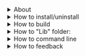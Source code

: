 <details>
<summary>
About
</summary>

SAC (Script Auto Clicker) is script language, with clicker commands.
You can write simple scripts:
```

KeyP 65 //(Presses key A)
Sleep 1000/50 //(waits 1/50 of a second)

Jump "#" //(Jumps to the start)

```
but also you can do very complex scripts.

SAC has:
- Powerfull optimizer;
- Multifile scripts;
- Dynamic lib's;
- Operators that allows for non-linear scripts (like Call[If]).

</details>

<details>
<summary>
How to install/uninstall
</summary>

- Automatic method:

Installing:
1. Download [Config.exe](https://github.com/SunSerega/SAC/raw/master/Config.exe);
2. Place it in folder, you want SAC to be installed to;
3. Launch it, check all modules, you want to be installed, and press OK;
4. Restart your computer, for all icons and context menu shortcuts to be properly allocated.

Some space in ProgramFiles and in Registry would be used.\
Uninstalling would clear everything that was created when installing.

Uninstalling:
1. Download [Config.exe](https://github.com/SunSerega/SAC/raw/master/Config.exe) (skip first 2 if you still have it);
2. Place it in folder, you installed SAC to;
3. Launch it, uncheck all and press OK.
4. Restart your computer, for all icons and context menu shortcuts to be properly deleted.

---

- Manual method

Installing:
1. Download all modules you need:
	- [SAC.exe](http://github.com/SunSerega/SAC/raw/master/SAC.exe) - runs scripts;
	- [Editor.exe](http://github.com/SunSerega/SAC/raw/master/Editor.exe) - editor for scripts;
	- [Help.exe](http://github.com/SunSerega/SAC/raw/master/Help.exe) - general manual;
	- [FuncHelp.exe](http://github.com/SunSerega/SAC/raw/master/Help.exe) - manual for functions;
	- [OperHelp.exe](http://github.com/SunSerega/SAC/raw/master/Help.exe) - manual for operators;
	- [DrctHelp.exe](http://github.com/SunSerega/SAC/raw/master/Help.exe) - manual for directives;
	- [WK.exe](http://github.com/SunSerega/SAC/raw/master/WK.exe) - shows key codes;
2. Create "Lib" folder, next to SAC.exe, if you want to have standard lib of scripts.

To start script it would need to be properly placed in "Lib" folder, or executed with SAC.exe via command line (Win+R), like this:\
`"*SAC_exe_Folder*\SAC.exe" "*ScriptFolder*\*ScriptName*.sac"`\
If you want to start editor - use the same command, just replace "SAC.exe" with "Editor.exe".

Uninstalling:
1. Just delete everything you created when installing.

---

</details>

<details>
<summary>
How to build
</summary>

1. Install [PABC.Net](PascalABC.Net);
2. Compile "PackAll.pas";
3. Start "PackAll.exe".

When its done - it would say "Ready".\
Then, use one of installing methods, to apply your build.

</details>

<details>
<summary>
How to "Lib" folder:
</summary>

"Lib" folder and it's subfolders must contain set of subfolders and/or script_folders (or be empty) to properly work.\
Script_folder is folder with file "main.sac" inside of it.\
Script_folder can also contain any other files.

---

</details>

<details>
<summary>
How to command line
</summary>

If you used automatic installing method - you could chose to install "Configured launch" module.\
If so - just press RMB on .sac file you want to execute and press "Configured launch".\
(remember, you need to restart computer for this button to be created)\
\
If not - open command line (press Win+R) and enter this string, replacing things in ** with proper names:\
`"*SAC_exe_Folder*\SAC.exe" "*ScriptFolder*\*ScriptName*.sac" "!conf"`\

If you want to know allowed command line agrs list - it is shown in Configured launch.\
Start it but just do not start the actual script.

---

</details>

<details>
<summary>
How to feedback
</summary>

Please, try to Not put anything except issues and feature requests in issues.

For other types of feedback you can use:

[PABC.Net forum page of SAC](http://forum.mmcs.sfedu.ru/t/sac-scriptautoclicker/2607)\
My email: `latchenko3@yandex.ru`\
[My vk](https://vk.com/sun_serega)

---

</details>
